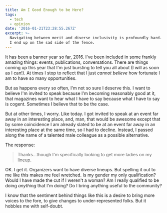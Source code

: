 ```yaml
---
title: Am I Good Enough to be Here?
tags:
  - tech
  - opinion
date: '2016-01-21T23:28:55.267Z'
excerpt: >-
  Navigating between merit and diverse inclusivity is profoundly hard. Sometimes
  I end up on the sad side of the fence.
---
```


It has been a banner year so far, 2016. I've been included in some frankly amazing things: events, publications, conversations. There are things coming up this year that I'm just bursting to tell you all about (I will as soon as I can!). At times I stop to reflect that I just _cannot believe_ how fortunate I am to have so many opportunities.

But as happens every so often, I'm not so sure I deserve this. I want to believe I'm invited to speak because I'm becoming reasonably good at it, that magazines want to hear what I have to say because what I have to say is cogent. Sometimes I believe that to be the case.

But at other times, I worry. Like today. I got invited to speak at an event far away in an interesting place, and, man, that would be awesome except that by some coincidence I am already slated to be at an event far away in an interesting place at the same time, so I had to decline. Instead, I passed along the name of a talented male colleague as a possible alternative.

The response:

> Thanks...though I'm specifically looking to get more ladies on my lineup.

OK. I get it. Organizers want to have diverse lineups. But spelling it out to me like this makes me feel wretched. Is my gender my only qualification? Would I have made the cut if I weren't a woman? Am I really qualified to be doing _anything_ that I'm doing? Do I bring anything useful to the community?

I know that the sentiment behind things like this is a desire to bring more voices to the fore, to give changes to under-represented folks. But it hobbles me with self-doubt.
